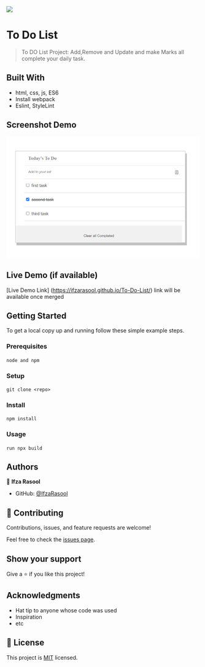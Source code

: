 ![](https://img.shields.io/badge/Microverse-blueviolet)

# To Do List

> To DO List Project: Add,Remove and Update and make Marks all complete your daily task.

## Built With

- html, css, js, ES6
- Install webpack
- Eslint, StyleLint

## Screenshot Demo

![AddBook Page](./images/demo.png)

## Live Demo (if available)

[Live Demo Link] (https://ifzarasool.github.io/To-Do-List/) link will be available once merged

## Getting Started

To get a local copy up and running follow these simple example steps.

### Prerequisites

`node and npm`

### Setup

`git clone <repo>`

### Install

`npm install`

### Usage

`run npx build`

## Authors

👤 **Ifza Rasool**

- GitHub: [@IfzaRasool](https://github.com/IfzaRasool)

## 🤝 Contributing

Contributions, issues, and feature requests are welcome!

Feel free to check the [issues page](../../issues/).

## Show your support

Give a ⭐️ if you like this project!

## Acknowledgments

- Hat tip to anyone whose code was used
- Inspiration
- etc

## 📝 License

This project is [MIT](./MIT.md) licensed.
